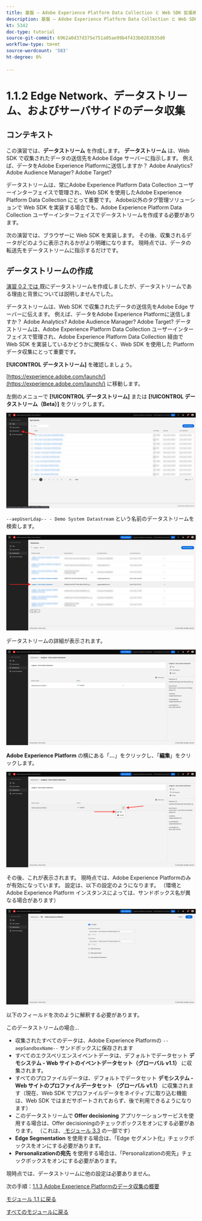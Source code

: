 ```yaml
---
title: 基盤 – Adobe Experience Platform Data Collection と Web SDK 拡張機能の設定 – Edge Network、データストリームおよびサーバーサイドのデータ収集
description: 基盤 – Adobe Experience Platform Data Collection と Web SDK 拡張機能の設定 – Edge Network、データストリームおよびサーバーサイドのデータ収集
kt: 5342
doc-type: tutorial
source-git-commit: 6962a0d37d375e751a05ae99b4f433b0283835d0
workflow-type: tm+mt
source-wordcount: '583'
ht-degree: 0%

---
```


# 1.1.2 Edge Network、データストリーム、およびサーバサイドのデータ収集

## コンテキスト

この演習では、**データストリーム** を作成します。 **データストリーム** は、Web SDK で収集されたデータの送信先をAdobe Edge サーバーに指示します。 例えば、データをAdobe Experience Platformに送信しますか？ Adobe Analytics? Adobe Audience Manager? Adobe Target?

データストリームは、常にAdobe Experience Platform Data Collection ユーザーインターフェイスで管理され、Web SDK を使用したAdobe Experience Platform Data Collection にとって重要です。 Adobe以外のタグ管理ソリューションで Web SDK を実装する場合でも、Adobe Experience Platform Data Collection ユーザーインターフェイスでデータストリームを作成する必要があります。

次の演習では、ブラウザーに Web SDK を実装します。 その後、収集されるデータがどのように表示されるかがより明確になります。 現時点では、データの転送先をデータストリームに指示するだけです。

## データストリームの作成

[ 演習 0.2 では ](./../../../modules/gettingstarted/gettingstarted/ex2.md) 既にデータストリームを作成しましたが、データストリームである理由と背景については説明しませんでした。

データストリームは、Web SDK で収集されたデータの送信先をAdobe Edge サーバーに伝えます。 例えば、データをAdobe Experience Platformに送信しますか？ Adobe Analytics? Adobe Audience Manager? Adobe Target? データストリームは、Adobe Experience Platform Data Collection ユーザーインターフェイスで管理され、Adobe Experience Platform Data Collection 経由で Web SDK を実装しているかどうかに関係なく、Web SDK を使用した Platform データ収集にとって重要です。

**[!UICONTROL データストリーム]** を確認しましょう。

[https://experience.adobe.com/launch/](https://experience.adobe.com/launch/) に移動します。

左側のメニューで **[!UICONTROL データストリーム]** または **[!UICONTROL データストリーム（Beta）]** をクリックします。

![ 左側のナビゲーションでデータストリームアイコンをクリック ](./images/edgeconfig1.png)

`--aepUserLdap-- - Demo System Datastream` という名前のデータストリームを検索します。

![ データストリームに名前を付けて保存する ](./images/edgeconfig2.png)

データストリームの詳細が表示されます。

![ データストリームに名前を付けて保存する ](./images/edgecfg1.png)

**Adobe Experience Platform** の横にある「**...**」をクリックし、「**編集**」をクリックします。

![ データストリームに名前を付けて保存する ](./images/edgecfg1a.png)

その後、これが表示されます。 現時点では、Adobe Experience Platformのみが有効になっています。 設定は、以下の設定のようになります。 （環境とAdobe Experience Platform インスタンスによっては、サンドボックス名が異なる場合があります）

![ データストリームに名前を付けて保存する ](./images/edgecfg2.png)

以下のフィールドを次のように解釈する必要があります。

このデータストリームの場合…

- 収集されたすべてのデータは、Adobe Experience Platformの `--aepSandboxName--` サンドボックスに保存されます
- すべてのエクスペリエンスイベントデータは、デフォルトでデータセット **デモシステム - Web サイトのイベントデータセット（グローバル v1.1）** に収集されます。
- すべてのプロファイルデータは、デフォルトでデータセット **デモシステム - Web サイトのプロファイルデータセット （グローバル v1.1）** に収集されます（現在、Web SDK でプロファイルデータをネイティブに取り込む機能は、Web SDK ではまだサポートされておらず、後で利用できるようになります）
- このデータストリームで **Offer decisioning** アプリケーションサービスを使用する場合は、Offer decisioningのチェックボックスをオンにする必要があります。 （これは、[ モジュール 3.3](./../../../modules/ajo-b2c/module3.3/offer-decisioning.md) の一部です）
- **Edge Segmentation** を使用する場合は、「Edge セグメント化」チェックボックスをオンにする必要があります。
- **Personalizationの宛先** を使用する場合は、「Personalizationの宛先」チェックボックスをオンにする必要があります。

現時点では、データストリームに他の設定は必要ありません。

次の手順：[1.1.3 Adobe Experience Platformのデータ収集の概要 ](./ex3.md)

[モジュール 1.1 に戻る](./data-ingestion-launch-web-sdk.md)

[すべてのモジュールに戻る](./../../../overview.md)

